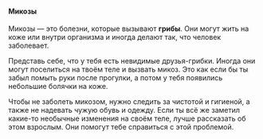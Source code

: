 #### Микозы
Микозы — это болезни, которые вызывают **грибы**. Они могут жить на коже или внутри организма и иногда делают так, что человек заболевает.

Представь себе, что у тебя есть невидимые друзья-грибки. Иногда они могут поселиться на твоём теле и вызвать микоз. Это как если бы ты забыл помыть руки после прогулки, а потом у тебя появились небольшие болячки на коже.

Чтобы не заболеть микозом, нужно следить за чистотой и гигиеной, а также не надевать чужую обувь и одежду. Если ты всё же заметил какие-то необычные изменения на своём теле, лучше рассказать об этом взрослым. Они помогут тебе справиться с этой проблемой.